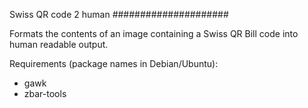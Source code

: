 Swiss QR code 2 human
#####################

Formats the contents of an image containing a Swiss QR Bill code into human
readable output.

Requirements (package names in Debian/Ubuntu):
- gawk
- zbar-tools
